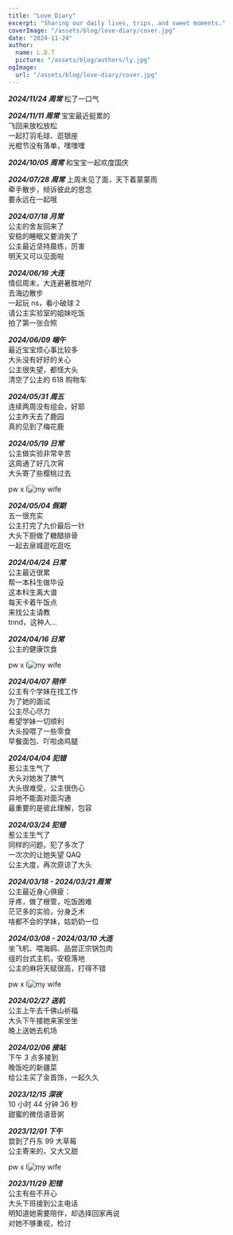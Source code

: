 ```yaml
---
title: "Love Diary"
excerpt: "Sharing our daily lives, trips, and sweet moments."
coverImage: "/assets/blog/love-diary/cover.jpg"
date: "2024-11-24"
author:
  name: L.D.T
  picture: "/assets/blog/authors/ly.jpg"
ogImage:
  url: "/assets/blog/love-diary/cover.jpg"
---
```


**_2024/11/24 周常_**
松了一口气

**_2024/11/11 周常_**
宝宝最近挺累的  
飞回来放松放松  
一起打羽毛球、逛银座  
光棍节没有落单，嘿嘿嘿

**_2024/10/05 周常_**
和宝宝一起欢度国庆

**_2024/07/28 周常_**
上周末见了面，天下着蒙蒙雨  
牵手散步，倾诉彼此的思念  
要永远在一起哦

**_2024/07/18 月常_**  
公主的舍友回来了  
安稳的睡眠又要消失了  
公主最近坚持晨练，厉害  
明天又可以见面啦

**_2024/06/16 大连_**  
情侣周末，大连避暑胜地吖  
去海边散步  
一起玩 ns，看小破球 2  
请公主实验室的姐妹吃饭  
拍了第一张合照

**_2024/06/09 端午_**  
最近宝宝烦心事比较多  
大头没有好好的关心  
公主很失望，都怪大头  
清空了公主的 618 购物车

**_2024/05/31 周五_**  
连续两周没有组会，好耶  
公主昨天去了鹿园  
真的见到了梅花鹿

**_2024/05/19 日常_**  
公主做实验非常辛苦  
这周通了好几次宵  
大头寄了些樱桃过去

pw x l![my wife](/assets/blog/love-diary/wx_20240519131853.jpg "山东樱桃")

**_2024/05/04 假期_**  
五一很充实  
公主打完了九价最后一针  
大头下厨做了糖醋排骨  
一起去泉城逛吃逛吃

**_2024/04/24 日常_**  
公主最近很累  
帮一本科生做毕设  
这本科生离大谱  
每天卡着午饭点  
来找公主请教  
tnnd，这种人...

**_2024/04/16 日常_**  
公主的健康饮食

pw x l![my wife](/assets/blog/love-diary/wx_20240416130226.jpg "健康饮食")

**_2024/04/07 陪伴_**  
公主有个学妹在找工作  
为了她的面试  
公主尽心尽力  
希望学妹一切顺利  
大头投喂了一些零食  
早餐面包、吖啦卤鸡腿

**_2024/04/04 犯错_**  
惹公主生气了  
大头对她发了脾气  
大头很难受，公主很伤心  
异地不能面对面沟通  
最重要的是彼此理解，包容

**_2024/03/24 犯错_**  
惹公主生气了  
同样的问题，犯了多次了  
一次次的让她失望 QAQ  
公主大度，再次原谅了大头

**_2024/03/18 - 2024/03/21 周常_**  
公主最近身心俱疲：  
牙疼，做了根管，吃饭困难  
茫茫多的实验，分身乏术  
啥都不会的学妹，姑奶奶一位

**_2024/03/08 - 2024/03/10 大连_**  
坐飞机、喂海鸥、品尝正宗锅包肉  
组的台式主机，安稳落地  
公主的麻将天赋很高，打得不错

pw x l![my wife](/assets/blog/love-diary/wx_20240315141718.jpg "边看甄嬛边用膳")

**_2024/02/27 送机_**  
公主上午去千佛山祈福  
大头下午接她来家坐坐  
晚上送她去机场

**_2024/02/06 接站_**  
下午 3 点多接到  
晚饭吃的新疆菜  
给公主买了金首饰，一起久久

**_2023/12/15 深夜_**  
10 小时 44 分钟 36 秒  
甜蜜的微信语音粥

**_2023/12/01 下午_**  
尝到了丹东 99 大草莓  
公主寄来的，又大又甜

pw x l![my wife](/assets/blog/love-diary/wx_20240315141707.jpg "丹东99")

**_2023/11/29 犯错_**  
公主有些不开心  
大头下班接到公主电话  
明知道她需要陪伴，却选择回家再说  
对她不够重视，检讨

